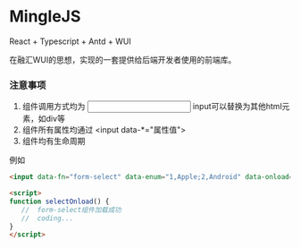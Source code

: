 # MingleJSReact + Typescript + Antd + WUI 在融汇WUI的思想，实现的一套提供给后端开发者使用的前端库。### 注意事项 1. 组件调用方式均为 <input data-fn="组件名称" />    input可以替换为其他html元素，如div等2. 组件所有属性均通过 <input data-*="属性值">3. 组件均有生命周期 例如 ```html<input data-fn="form-select" data-enum="1,Apple;2,Android" data-onload="selectOnload" /><script>function selectOnload() {    //  form-select组件加载成功    //  coding...    }</script>```